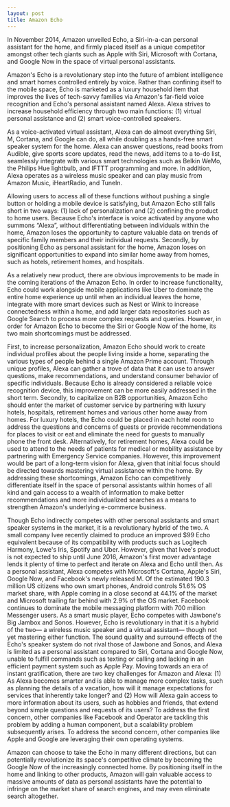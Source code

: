 ```yaml
---
layout: post
title: Amazon Echo
---
```


In November 2014, Amazon unveiled <highlight>Echo, a Siri-in-a-can personal assistant for the home</highlight>, and firmly placed itself as a unique competitor amongst other tech giants such as Apple with Siri, Microsoft with Cortana, and Google Now in the space of virtual personal assistants.

Amazon&#39;s Echo is a revolutionary step into the future of <highlight>ambient intelligence and smart homes controlled entirely by voice</highlight>. Rather than confining itself to the mobile space, Echo is marketed as a luxury household item that improves the lives of tech-savvy families via Amazon&#39;s far-field voice recognition and Echo&#39;s personal assistant named Alexa. Alexa strives to increase household efficiency through two main functions: <highlight>(1) virtual personal assistance and (2) smart voice-controlled speakers</highlight>.

As a voice-activated virtual assistant, Alexa can do almost everything Siri, M, Cortana, and Google can do, all while doubling as a hands-free smart speaker system for the home. Alexa can answer questions, read books from Audible, give sports score updates, read the news, add items to a to-do list, seamlessly integrate with various smart technologies such as Belkin WeMo, the Philips Hue lightbulb, and IFTTT programming and more. In addition, Alexa operates as a wireless music speaker and can play music from Amazon Music, iHeartRadio, and TuneIn.

Allowing users to access all of these functions without pushing a single button or holding a mobile device is satisfying, but Amazon Echo still falls short in two ways: <highlight>(1) lack of personalization and (2) confining the product to home users</highlight>. Because Echo&#39;s interface is voice activated by anyone who summons “Alexa”, without differentiating between individuals within the home, Amazon <highlight>loses the opportunity to capture valuable data on trends of specific family members and their individual requests</highlight>. Secondly, by positioning Echo as personal assistant for the home, Amazon <highlight>loses on significant opportunities to expand into similar home away from homes, such as hotels, retirement homes, and hospitals</highlight>.

As a relatively new product, there are obvious improvements to be made in the coming iterations of the Amazon Echo. In order to increase functionality, Echo could work alongside mobile applications like Uber to dominate the entire home experience up until when an individual leaves the home, <highlight>integrate with more smart devices</highlight> such as Nest or Wink to increase connectedness within a home, and add larger data repositories such as Google Search to process more complex requests and queries. However, in order for Amazon Echo to become the Siri or Google Now of the home, its two main shortcomings must be addressed.

First, to increase personalization, Amazon Echo should work to <highlight>create individual profiles about the people living inside a home, separating the various types of people behind a single Amazon Prime account</highlight>. Through unique profiles, Alexa can gather a trove of data that it can use to answer questions, make recommendations, and understand consumer behavior of specific individuals. Because Echo is already considered a reliable voice recognition device, this improvement can be more easily addressed in the short term. Secondly, <highlight>to capitalize on B2B opportunities, Amazon Echo should enter the market of customer service by partnering with luxury hotels, hospitals, retirement homes and various other home away from homes</highlight>. For luxury hotels, the Echo could be placed in each hotel room to address the questions and concerns of guests or provide recommendations for places to visit or eat and eliminate the need for guests to manually phone the front desk. Alternatively, for retirement homes, Alexa could be used to attend to the needs of patients for medical or mobility assistance by partnering with Emergency Service companies. However, this improvement would be part of a long-term vision for Alexa, given that initial focus should be directed towards mastering virtual assistance within the home. By addressing these shortcomings, Amazon Echo can competitively differentiate itself in the space of personal assistants within homes of all kind and gain access to a wealth of information to make better recommendations and more individualized searches as a means to strengthen Amazon&#39;s underlying e-commerce business.

Though Echo indirectly competes with other personal assistants and smart speaker systems in the market, it is a revolutionary hybrid of the two. A small company Ivee recently claimed to produce an improved $99 Echo equivalent because of its compatibility with products such as Logitech Harmony, Lowe&#39;s Iris, Spotify and Uber. However, given that Ivee&#39;s product is not expected to ship until June 2016, <highlight>Amazon&#39;s first mover advantage</highlight> lends it plenty of time to perfect and iterate on Alexa and Echo until then. As a personal assistant, Alexa competes with Microsoft&#39;s Cortana, Apple&#39;s Siri, Google Now, and Facebook&#39;s newly released M. Of the estimated 190.3 million US citizens who own smart phones, Android controls 51.6% OS market share, with Apple coming in a close second at 44.1% of the market and Microsoft trailing far behind with 2.9% of the OS market. Facebook continues to dominate the mobile messaging platform with 700 million Messenger users. As a smart music player, Echo competes with Jawbone&#39;s Big Jambox and Sonos. However, Echo is revolutionary in that it is a hybrid of the two— a wireless music speaker and a virtual assistant— though not yet mastering either function. The sound quality and surround effects of the Echo&#39;s speaker system do not rival those of Jawbone and Sonos, and Alexa is limited as a personal assistant compared to Siri, Cortana and Google Now, unable to fulfill commands such as texting or calling and lacking in an efficient payment system such as Apple Pay. Moving towards an era of instant gratification, there are <highlight>two key challenges</highlight> for Amazon and Alexa: <highlight>(1) As Alexa becomes smarter and is able to manage more complex tasks, such as planning the details of a vacation, how will it manage expectations for services that inherently take longer? and (2) How will Alexa gain access to more information about its users, such as hobbies and friends, that extend beyond simple questions and requests of its users?</highlight> To address the first concern, other companies like Facebook and Operator are tackling this problem by adding a human component, but a scalability problem subsequently arises. To address the second concern, other companies like Apple and Google are leveraging their own operating systems.

Amazon can choose to take the Echo in many different directions, but can potentially revolutionize its space&#39;s competitive climate by becoming the Google Now of the increasingly connected home. By positioning itself in the home and linking to other products, <highlight>Amazon will gain valuable access to massive amounts of data as personal assistants have the potential to infringe on the market share of search engines, and may even eliminate search altogether</highlight>.
